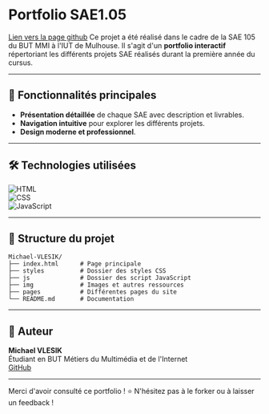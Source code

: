 # Portfolio SAE1.05

[Lien vers la page github](https://froostdev.github.io/Portfolio_SAE1.05/)
Ce projet a été réalisé dans le cadre de la SAE 105 du BUT MMI à l'IUT de Mulhouse. Il s'agit d'un **portfolio interactif** répertoriant les différents projets SAE réalisés durant la première année du cursus.

---

## 🌟 Fonctionnalités principales

- **Présentation détaillée** de chaque SAE avec description et livrables.
- **Navigation intuitive** pour explorer les différents projets.
- **Design moderne et professionnel**.

---

## 🛠️ Technologies utilisées

![HTML](https://img.shields.io/badge/HTML5-E34F26?style=for-the-badge&logo=html5&logoColor=white)  
![CSS](https://img.shields.io/badge/CSS3-1572B6?style=for-the-badge&logo=css3&logoColor=white)  
![JavaScript](https://img.shields.io/badge/JavaScript-F7DF1E?style=for-the-badge&logo=javascript&logoColor=black)  

---

## 📂 Structure du projet

```plaintext
Michael-VLESIK/
├── index.html      # Page principale
├── styles          # Dossier des styles CSS
├── js              # Dossier des script JavaScript
├── img             # Images et autres ressources
├── pages           # Différentes pages du site
└── README.md       # Documentation
```

---

## 👤 Auteur

**Michael VLESIK**  
Étudiant en BUT Métiers du Multimédia et de l'Internet  
[GitHub](https://github.com/FroostDev)

---

Merci d'avoir consulté ce portfolio ! ⭐ N'hésitez pas à le forker ou à laisser un feedback !
